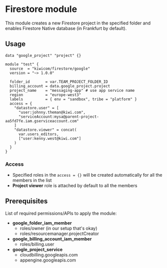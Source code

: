 # Firestore module

This module creates a new Firestore project in the specified folder and enables Firestore Native database (in Frankfurt by default).

## Usage
```hcl-terraform
data "google_project" "project" {}

module "test" {
  source  = "kiwicom/firestore/google"
  version = "~> 1.0.0"

  folder_id       = var.TEAM_PROJECT_FOLDER_ID
  billing_account = data.google_project.project
  project_name    = "messaging-app" # use app service name
  region          = "europe-west3"
  labels          = { env = "sandbox", tribe = "platform" }
  access = {
    "datastore.user" = [
      "user:johnny.theman@kiwi.com",
      "serviceAccount:mysa@parent-project-aa5fd7fe.iam.gserviceaccount.com"
    ]
    "datastore.viewer" = concat(
      var.users_editors,
      ["user:kenny.west@kiwi.com"]
    )
  }
}
```

### Access

- Specified roles in the `access = {}` will be created automatically for all the members in the list
- **Project viewer** role is attached by default to all the members

## Prerequisites
List of required permissions/APIs to apply the module:
- **google_folder_iam_member**
  - roles/owner (in our setup that's okay)
  - roles/resourcemanager.projectCreator
- **google_billing_account_iam_member**
  - roles/billing.user
- **google_project_service**
  - cloudbilling.googleapis.com
  - appengine.googleapis.com
